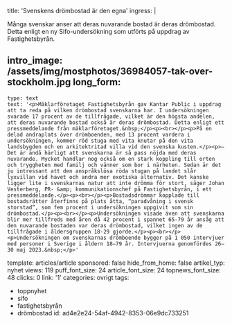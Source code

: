 title: 'Svenskens drömbostad är den egna'
ingress: |
  <p>Många svenskar anser att deras nuvarande bostad är deras drömbostad. Detta enligt en ny Sifo-undersökning som utförts på uppdrag av Fastighetsbyrån.
  </p>
  
intro_image: /assets/img/mostphotos/36984057-tak-over-stockholm.jpg
long_form:
  -
    type: text
    text: '<p>Mäklarföretaget Fastighetsbyrån gav Kantar Public i uppdrag att ta reda på vilken drömbostad svenskarna har. I undersökningen svarade 17 procent av de tillfrågade, vilket är den högsta andelen, att deras nuvarande bostad också är deras drömbostad. Detta enligt ett pressmeddelande från mäklarföretaget.&nbsp;</p><p><br></p><p>På en delad andraplats över drömboenden, med 13 procent vardera i undersökningen, kommer röd stuga med vita knutar på den vita landsbygden och en arkitektritad villa vid den svenska kusten.</p><p>– Det är ändå härligt att svenskarna är så pass nöjda med deras nuvarande. Mycket handlar nog också om en stark koppling till orten och tryggheten med familj och vänner som bor i närheten. Sedan är det ju intressant att den anspråkslösa röda stugan på landet slår lyxvillan vid havet och andra mer exotiska alternativ. Det kanske ligger lite i svenskarnas natur att inte drömma för stort, säger Johan Vesterberg, PR- &amp; kommunikationschef på Fastighetsbyrån, i ett pressmeddelande.</p><p><br></p><p>Bostadsdrömmar kopplade till bostadsrätter återfinns på plats åtta, “paradvåning i svensk storstad”, som fem procent i undersökningen uppgivit som sin drömbostad.</p><p><br></p><p>Undersökningen visade även att svenskarna blir mer tillfreds med åren då 42 procent i spannet 65-79 år ansåg att den nuvarande bostaden var deras drömbostad, vilket ingen av de tillfrågade i åldersgruppen 18-29 gjorde.</p><p><br></p><p>Undersökningen om svenskarnas drömboende bygger på 1 050 intervjuer med personer i Sverige i åldern 18–79 år. Intervjuerna genomfördes 26–30 maj 2023.&nbsp;</p>'
template: articles/article
sponsored: false
hide_from_home: false
artikel_typ: nyhet
views: 119
puff_font_size: 24
article_font_size: 24
topnews_font_size: 48
clicks: 0
link: '1'
categories: ovrigt
tags:
  - toppnyhet
  - sifo
  - fastighetsbyrån
  - drömbostad
id: ad4e2e24-54af-4942-8353-06e9dc733251
